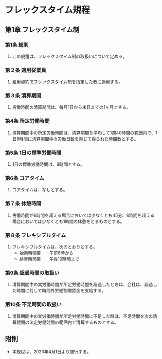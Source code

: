# フレックスタイム規程

## 第1章 フレックスタイム制

### 第1条 総則
1. この規程は、フレックスタイム制の取扱いについて定める。

### 第２条 適用従業員
1. 雇用契約でフレックスタイム制を指定した者に適用する。

### 第３条 清算期間
1. 労働時間の清算期間は、毎月1日から末日までの1ヶ月とする。

### 第4条 所定労働時間
1. 清算期間中の所定労働時間は、清算期間を平均して1週40時間の範囲内で、1日8時間に清算期間中の労働日数を乗じて得られた時間数とする。

### 第5条 1日の標準労働時間
1. 1日の標準労働時間は、8時間とする。

### 第6条 コアタイム
1. コアタイムは、なしとする。

### 第７条 休憩時間
1. 労働時間が6時間を超える場合においては少なくとも45分、8時間を超える場合においては少なくとも1時間の休憩をとるものとする。

### 第８条 フレキシブルタイム
1. フレキシブルタイムは、次のとおりとする。
    - 始業時間帯　　午前6時から
    - 終業時間帯　　午後10時間まで

### 第9条 超過時間の取扱い
1. 清算期間中の実労働時間が所定労働時間を超過したときは、会社は、超過した時間に対して時間外労働割増賃金を支給する。

### 第10条 不足時間の取扱い
1. 清算期間中の実労働時間が所定労働時間に不足した時は、不足時間を次の清算期間の法定労働時間の範囲内で清算するものとする。

## 附則
* 本規程は、2023年4月1日より施行する。
